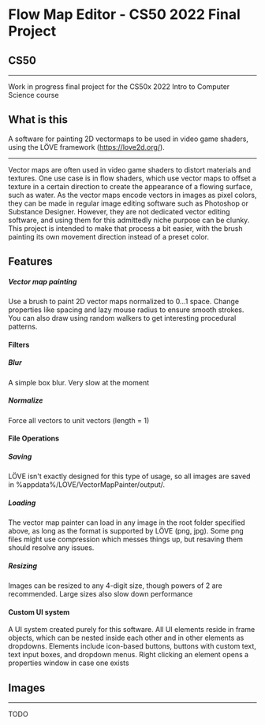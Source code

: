 # Flow Map Editor - CS50 2022 Final Project
## CS50
----
Work in progress final project for the CS50x 2022 Intro to Computer Science course

## What is this

A software for painting 2D vectormaps to be used in video game shaders, using the LÖVE framework (https://love2d.org/). 

----

Vector maps are often used in video game shaders to distort materials and textures. One use case is in flow shaders, which use vector maps to offset a texture in a certain direction to create the appearance of a flowing surface, such as water. As the vector maps encode vectors in images as pixel colors, they can be made in regular image editing software such as Photoshop or Substance Designer. However, they are not dedicated vector editing software, and using them for this admittedly niche purpose can be clunky. This project is intended to make that process a bit easier, with the brush painting its own movement direction instead of a preset color.

## Features

##### Vector map painting
Use a brush to paint 2D vector maps normalized to 0...1 space. Change properties like spacing and lazy mouse radius to ensure smooth strokes. You can also draw using random walkers to get interesting procedural patterns.

#### Filters

##### Blur
A simple box blur. Very slow at the moment

##### Normalize
Force all vectors to unit vectors (length = 1)

#### File Operations
##### Saving
LÖVE isn't exactly designed for this type of usage, so all images are saved in %appdata%/LOVE/VectorMapPainter/output/. 

##### Loading
The vector map painter can load in any image in the root folder specified above, as long as the format is supported by LÖVE (png, jpg). Some png files might use compression which messes things up, but resaving them should resolve any issues.

##### Resizing
Images can be resized to any 4-digit size, though powers of 2 are recommended. Large sizes also slow down performance

#### Custom UI system
A UI system created purely for this software. All UI elements reside in frame objects, which can be nested inside each other and in other elements as dropdowns. Elements include icon-based buttons, buttons with custom text, text input boxes, and dropdown menus. Right clicking an element opens a properties window in case one exists


## Images
----
TODO
